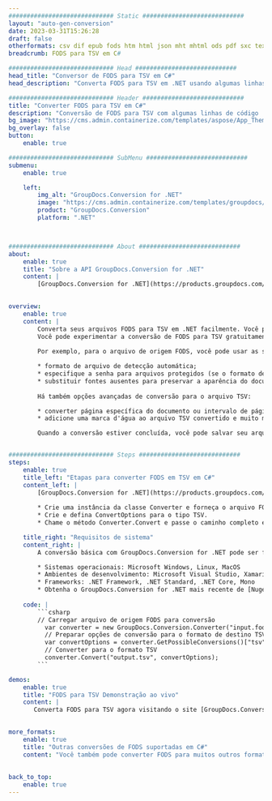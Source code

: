 ```yaml
---
############################# Static ############################
layout: "auto-gen-conversion"
date: 2023-03-31T15:26:28
draft: false
otherformats: csv dif epub fods htm html json mht mhtml ods pdf sxc tex tsv xlam xls xlsb xlsm xlsx xlt xltm xltx xml xps
breadcrumb: FODS para TSV em C#

############################# Head ############################
head_title: "Conversor de FODS para TSV em C#"
head_description: "Converta FODS para TSV em .NET usando algumas linhas de código. Use a API de conversão de documentos do GroupDocs para converter mais de 160 formatos de arquivo."

############################# Header ############################
title: "Converter FODS para TSV em C#"
description: "Conversão de FODS para TSV com algumas linhas de código .NET"
bg_image: "https://cms.admin.containerize.com/templates/aspose/App_Themes/V3/images/bg/header1.png"
bg_overlay: false
button:
    enable: true

############################# SubMenu ############################
submenu:
    enable: true

    left:
        img_alt: "GroupDocs.Conversion for .NET"
        image: "https://cms.admin.containerize.com/templates/groupdocs/images/product-logos/90x90-noborder/groupdocs-conversion-net.png"
        product: "GroupDocs.Conversion"
        platform: ".NET"



############################# About ############################
about:
    enable: true
    title: "Sobre a API GroupDocs.Conversion for .NET"
    content: |
        [GroupDocs.Conversion for .NET](https://products.groupdocs.com/conversion/net/) pode ser usado para converter Microsoft Word, Excel, PowerPoint, PDF, Visio e outros formatos. GroupDocs.Conversion é uma API independente que é adequada para sistemas internos e de back-end onde é necessário alto desempenho. Não depende de nenhum software como Microsoft ou Open Office.
    

overview:
    enable: true
    content: |
        Converta seus arquivos FODS para TSV em .NET facilmente. Você pode usar apenas algumas linhas de código C# em qualquer plataforma de sua escolha, como - Windows, Linux, macOS.
        Você pode experimentar a conversão de FODS para TSV gratuitamente e avaliar a qualidade dos resultados da conversão. Juntamente com cenários de conversão de arquivo simples, você pode tentar opções mais avançadas para carregar o arquivo de origem FODS e para salvar o resultado de saída TSV. 
        
        Por exemplo, para o arquivo de origem FODS, você pode usar as seguintes opções de carregamento:

        * formato de arquivo de detecção automática;
        * especifique a senha para arquivos protegidos (se o formato de arquivo suportar);
        * substituir fontes ausentes para preservar a aparência do documento.
        
        Há também opções avançadas de conversão para o arquivo TSV:

        * converter página específica do documento ou intervalo de páginas;
        * adicione uma marca d'água ao arquivo TSV convertido e muito mais.

        Quando a conversão estiver concluída, você pode salvar seu arquivo TSV no caminho do arquivo local ou em qualquer armazenamento de terceiros, como FTP, Amazon S3, Google Drive, Dropbox etc. Observe - para converter FODS para {{ TO}} não há necessidade de nenhum software adicional instalado - como MS Office, Open Office, Adobe Acrobat Reader etc.


############################# Steps ############################
steps:
    enable: true
    title_left: "Etapas para converter FODS em TSV em C#"
    content_left: |
        [GroupDocs.Conversion for .NET](https://products.groupdocs.com/conversion/net/) torna mais fácil para os desenvolvedores converter um arquivo FODS para TSV com algumas linhas de código.
        
        * Crie uma instância da classe Converter e forneça o arquivo FODS com o caminho completo
        * Crie e defina ConvertOptions para o tipo TSV.
        * Chame o método Converter.Convert e passe o caminho completo e o formato (TSV) como parâmetro

    title_right: "Requisitos de sistema"
    content_right: |
        A conversão básica com GroupDocs.Conversion for .NET pode ser feita em apenas algumas etapas simples. Nossas APIs são suportadas em todas as principais plataformas e sistemas operacionais. Antes de executar o código abaixo, certifique-se de ter os seguintes pré-requisitos instalados em seu sistema.

        * Sistemas operacionais: Microsoft Windows, Linux, MacOS
        * Ambientes de desenvolvimento: Microsoft Visual Studio, Xamarin, MonoDevelop
        * Frameworks: .NET Framework, .NET Standard, .NET Core, Mono
        * Obtenha o GroupDocs.Conversion for .NET mais recente de [Nuget](https://www.nuget.org/packages/groupdocs.conversion)
         
    code: |
        ```csharp    
        // Carregar arquivo de origem FODS para conversão
          var converter = new GroupDocs.Conversion.Converter("input.fods");
          // Preparar opções de conversão para o formato de destino TSV
          var convertOptions = converter.GetPossibleConversions()["tsv"].ConvertOptions;
          // Converter para o formato TSV
          converter.Convert("output.tsv", convertOptions);
        ```

demos:
    enable: true
    title: "FODS para TSV Demonstração ao vivo"
    content: |
       Converta FODS para TSV agora visitando o site [GroupDocs.Conversion App](https://products.groupdocs.app/conversion/family). A demonstração online tem as seguintes vantagens
          

more_formats:
    enable: true
    title: "Outras conversões de FODS suportadas em C#"
    content: "Você também pode converter FODS para muitos outros formatos de arquivo. Por favor, veja a lista abaixo."
       
       
back_to_top:
    enable: true
---
```

